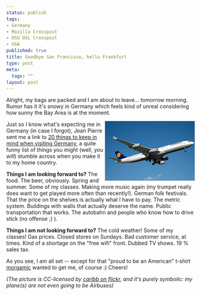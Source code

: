 ```yaml
--- 
status: publish
tags: 
- Germany
- Mozilla Crosspost
- OSU OSL Crosspost
- USA
published: true
title: Goodbye San Francisco, hello Frankfurt
type: post
meta: 
  tags: ""
layout: post
---
```

Alright, my bags are packed and I am about to leave... tomorrow morning. Rumor has it it's snowy in Germany which feels kind of unreal considering how sunny the Bay Area is at the moment.

<img src='/media/wp/2007/03/lufthansa.jpg' alt='Lufthansa Airbus' class="alignright" align="right" />Just so I know what's expecting me in Germany (in case I forgot), Jean Pierre sent me a link to <a href="http://www.tobsy.de/?p=22">20 things to keep in mind when visiting Germany</a>, a quite funny list of things you might (well, you <em>will</em>) stumble across when you make it to my home country.

<strong>Things I am looking forward to?</strong> The food. The beer, obviously. Spring and summer. Some of my classes. Making more music again (my trumpet really does want to get played more often than recently!). German folk festivals. That the price on the shelves is actually what I have to pay. The metric system. Buildings with walls that actually deserve the name. Public transportation that works. The autobahn and people who know how to drive stick (no offense ;) ). 

<strong>Things I am not looking forward to?</strong> The cold weather! Some of my classes! Gas prices. Closed stores on Sundays. Bad customer service, at times. Kind of a shortage on the "free wifi" front. Dubbed TV shows. 19&nbsp;% sales tax.

As you see, I am all set -- except for that "proud to be an American" t-shirt <a href="http://fredericiana.com/2007/03/14/wrapping-up-an-internship/#comment-26160">morgamic</a> wanted to get me, of course :) Cheers!

<em>(The picture is CC-licensed by <a href="http://flickr.com/photos/caribb/80279508/">caribb on flickr</a>, and it's purely symbolic: my plane(s) are not even going to be Airbuses)</em>
